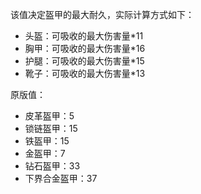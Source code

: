 该值决定盔甲的最大耐久，实际计算方式如下：

* 头盔：可吸收的最大伤害量*11
* 胸甲：可吸收的最大伤害量*16
* 护腿：可吸收的最大伤害量*15
* 靴子：可吸收的最大伤害量*13

原版值：

* 皮革盔甲：5
* 锁链盔甲：15
* 铁盔甲：15
* 金盔甲：7
* 钻石盔甲：33
* 下界合金盔甲：37